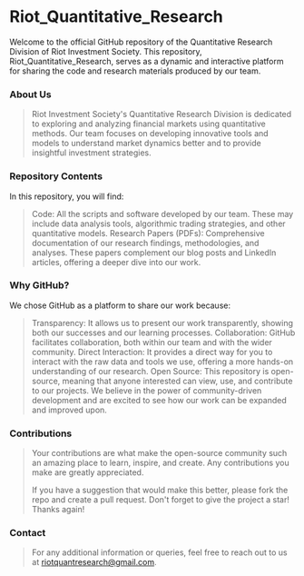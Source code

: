 # Riot_Quantitative_Research
Welcome to the official GitHub repository of the Quantitative Research Division of Riot Investment Society. This repository, Riot_Quantitative_Research, serves as a dynamic and interactive platform for sharing the code and research materials produced by our team.

### About Us
> Riot Investment Society's Quantitative Research Division is dedicated to exploring and analyzing financial markets using quantitative methods. Our team focuses on developing innovative tools and models to
> understand market dynamics better and to provide insightful investment strategies.

### Repository Contents
In this repository, you will find:

> Code: All the scripts and software developed by our team. These may include data analysis tools, algorithmic trading strategies, and other quantitative models.
> Research Papers (PDFs): Comprehensive documentation of our research findings, methodologies, and analyses. These papers complement our blog posts and LinkedIn articles, offering a deeper dive into our work.

### Why GitHub?
We chose GitHub as a platform to share our work because:

> Transparency: It allows us to present our work transparently, showing both our successes and our learning processes.
> Collaboration: GitHub facilitates collaboration, both within our team and with the wider community.
> Direct Interaction: It provides a direct way for you to interact with the raw data and tools we use, offering a more hands-on understanding of our research.
> Open Source: This repository is open-source, meaning that anyone interested can view, use, and contribute to our projects. We believe in the power of community-driven development and are excited to see how our work can be expanded and improved upon.

### Contributions
> Your contributions are what make the open-source community such an amazing place to learn, inspire, and create. Any contributions you make are greatly appreciated.
>
> If you have a suggestion that would make this better, please fork the repo and create a pull request.
> Don't forget to give the project a star! Thanks again!

### Contact
> For any additional information or queries, feel free to reach out to us at riotquantresearch@gmail.com.
